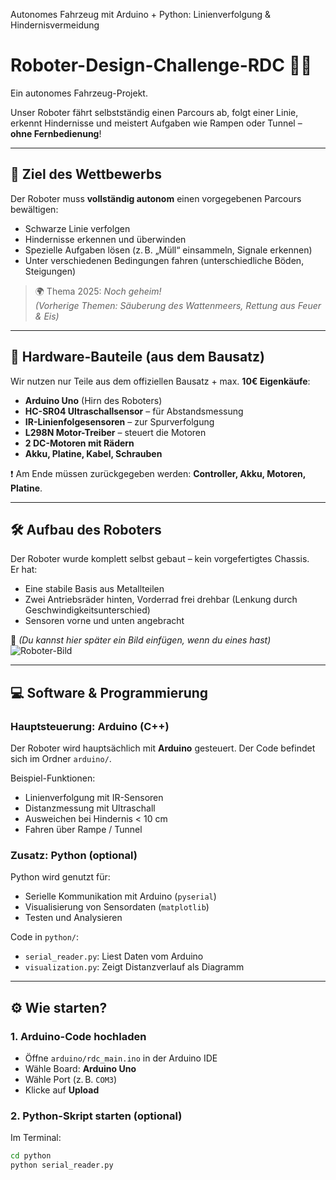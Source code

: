 Autonomes Fahrzeug mit Arduino + Python: Linienverfolgung &amp; Hindernisvermeidung

# Roboter-Design-Challenge-RDC 🤖🚗

Ein autonomes Fahrzeug-Projekt.

Unser Roboter fährt selbstständig einen Parcours ab, folgt einer Linie, erkennt Hindernisse und meistert Aufgaben wie Rampen oder Tunnel – **ohne Fernbedienung**!

---

## 🏁 Ziel des Wettbewerbs

Der Roboter muss **vollständig autonom** einen vorgegebenen Parcours bewältigen:
- Schwarze Linie verfolgen
- Hindernisse erkennen und überwinden
- Spezielle Aufgaben lösen (z. B. „Müll“ einsammeln, Signale erkennen)
- Unter verschiedenen Bedingungen fahren (unterschiedliche Böden, Steigungen)

> 🌍 Thema 2025: *Noch geheim!*  
> *(Vorherige Themen: Säuberung des Wattenmeers, Rettung aus Feuer & Eis)*

---

## 🧱 Hardware-Bauteile (aus dem Bausatz)

Wir nutzen nur Teile aus dem offiziellen Bausatz + max. **10€ Eigenkäufe**:

- **Arduino Uno** (Hirn des Roboters)
- **HC-SR04 Ultraschallsensor** – für Abstandsmessung
- **IR-Linienfolgesensoren** – zur Spurverfolgung
- **L298N Motor-Treiber** – steuert die Motoren
- **2 DC-Motoren mit Rädern**
- **Akku, Platine, Kabel, Schrauben**

❗ Am Ende müssen zurückgegeben werden: **Controller, Akku, Motoren, Platine**.

---

## 🛠️ Aufbau des Roboters

Der Roboter wurde komplett selbst gebaut – kein vorgefertigtes Chassis.  
Er hat:
- Eine stabile Basis aus Metallteilen
- Zwei Antriebsräder hinten, Vorderrad frei drehbar (Lenkung durch Geschwindigkeitsunterschied)
- Sensoren vorne und unten angebracht

📸 *(Du kannst hier später ein Bild einfügen, wenn du eines hast)*  
![Roboter-Bild](docs/bilder/mein_roboter.jpg)

---

## 💻 Software & Programmierung

### Hauptsteuerung: Arduino (C++)
Der Roboter wird hauptsächlich mit **Arduino** gesteuert. Der Code befindet sich im Ordner `arduino/`.

Beispiel-Funktionen:
- Linienverfolgung mit IR-Sensoren
- Distanzmessung mit Ultraschall
- Ausweichen bei Hindernis < 10 cm
- Fahren über Rampe / Tunnel

### Zusatz: Python (optional)
Python wird genutzt für:
- Serielle Kommunikation mit Arduino (`pyserial`)
- Visualisierung von Sensordaten (`matplotlib`)
- Testen und Analysieren

Code in `python/`:
- `serial_reader.py`: Liest Daten vom Arduino
- `visualization.py`: Zeigt Distanzverlauf als Diagramm

---

## ⚙️ Wie starten?

### 1. Arduino-Code hochladen
- Öffne `arduino/rdc_main.ino` in der Arduino IDE
- Wähle Board: **Arduino Uno**
- Wähle Port (z. B. `COM3`)
- Klicke auf **Upload**

### 2. Python-Skript starten (optional)
Im Terminal:
```bash
cd python
python serial_reader.py
